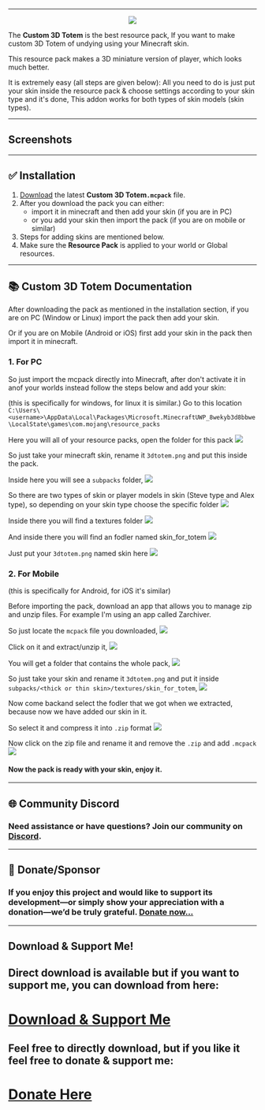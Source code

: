 
---

<p align="center">
  <img src="https://darkblockgaming.github.io/assets/custom3dtotem/title-logo.png"/>
</p>

<p>
The <b>Custom 3D Totem</b> is the best resource pack, If you want to make custom 3D Totem of undying using your Minecraft skin.

This resource pack makes a 3D miniature version of player, which looks much better.

It is extremely easy (all steps are given below):
All you need to do is just put your skin inside the resource pack & choose settings according to your skin type and it's done, This addon works for both types of skin models (skin types).
</p>

---

## Screenshots

---

## ✅ Installation

1. [Download](https://darkblockgaming.github.io/addons/custom-3d-totem/) the latest **Custom 3D Totem`.mcpack`** file.
2. After you download the pack you can either:
   - import it in minecraft and then add your skin (if you are in PC)
   - or you add your skin then import the pack (if you are on mobile or similar)
3. Steps for adding skins are mentioned below.
4. Make sure the **Resource Pack** is applied to your world or Global resources.

---

## 📚 Custom 3D Totem Documentation

After downloading the pack as mentioned in the installation section, if you are on PC (Window or Linux) import the pack then add your skin.

Or if you are on Mobile (Android or iOS) first add your skin in the pack then import it in minecraft.

### 1. For PC
So just import the mcpack directly into Minecraft, after don't activate it in anof your worlds instead follow the steps below and add your skin:

(this is specifically for windows, for linux it is similar.)
Go to this location `C:\Users\<username>\AppData\Local\Packages\Microsoft.MinecraftUWP_8wekyb3d8bbwe\LocalState\games\com.mojang\resource_packs`

Here you will all of your resource packs, open the folder for this pack 
![](../assets/custom3dtotem/screenshots/ss1.png)

So just take your minecraft skin, rename it `3dtotem.png` and put this inside the pack.

Inside here you will see a `subpacks` folder,
![](../assets/custom3dtotem/screenshots/ss2.png)

So there are two types of skin or player models in skin (Steve type and Alex type), so depending on your skin type choose the specific folder
![](../assets/custom3dtotem/screenshots/ss3.png)

Inside there you will find a textures folder
![](../assets/custom3dtotem/screenshots/ss4.png)

And inside there you will find an fodler named skin_for_totem
![](../assets/custom3dtotem/screenshots/ss5.png)

Just put your `3dtotem.png` named skin here
![](../assets/custom3dtotem/screenshots/ss6.png)

### 2. For Mobile
(this is specifically for Android, for iOS it's similar)

Before importing the pack, download an app that allows you to manage zip and unzip files. For example I'm using an app called Zarchiver.

So just locate the `mcpack` file you downloaded,
![](../assets/custom3dtotem/screenshots/ss1b.png)

Click on it and extract/unzip it,
![](../assets/custom3dtotem/screenshots/ss2b.png)

You will get a folder that contains the whole pack,
![](../assets/custom3dtotem/screenshots/ss3b.png)

So just take your skin and rename it `3dtotem.png` and put it inside
`subpacks/<thick or thin skin>/textures/skin_for_totem`,
![](../assets/custom3dtotem/screenshots/ss4b.png)

Now come backand select the fodler that we got when we extracted, because now we have added our skin in it.

So select it and compress it into `.zip` format
![](../assets/custom3dtotem/screenshots/ss5b.gif)

Now click on the zip file and rename it and remove the `.zip` and add `.mcpack`
![](../assets/custom3dtotem/screenshots/ss6b.gif)

#### Now the pack is ready with your skin, enjoy it.

---

## 🌐 Community Discord  
### Need assistance or have questions? Join our community on [Discord](https://discord.gg/CEM7cc3NQx).

---

## 💸 Donate/Sponsor 

### If you enjoy this project and would like to support its development—or simply show your appreciation with a donation—we’d be truly grateful. [Donate now...](https://darkblockgaming.github.io/donate-me/)

---

## **Download & Support Me!**

## Direct download is available but if you want to support me, you can download from here:

# [Download & Support Me](https://darkblockgaming.github.io/addons/custom-3d-totem/)

## Feel free to directly download, but if you like it feel free to donate & support me:

# [Donate Here](https://darkblockgaming.github.io/donate-me/)

